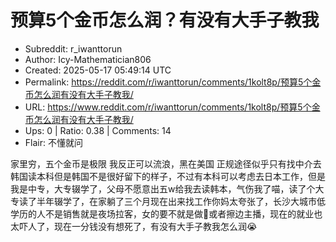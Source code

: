 # 预算5个金币怎么润？有没有大手子教我

- Subreddit: r_iwanttorun
- Author: Icy-Mathematician806
- Created: 2025-05-17 05:49:14 UTC
- Permalink: https://reddit.com/r/iwanttorun/comments/1kolt8p/预算5个金币怎么润有没有大手子教我/
- URL: https://www.reddit.com/r/iwanttorun/comments/1kolt8p/预算5个金币怎么润有没有大手子教我/
- Ups: 0 | Ratio: 0.38 | Comments: 14
- Flair: 不懂就问


家里穷，五个金币是极限 我反正可以流浪，黑在美国
正规途径似乎只有找中介去韩国读本科但是韩国不是很好留下的样子，不过有本科可以考虑去日本工作，但是我是中专，大专辍学了，父母不愿意出五w给我去读韩本，气伤我了喵，读了个大专读了半年辍学了，在家躺了三个月现在出来找工作你妈太夸张了，长沙大城市低学历的人不是销售就是夜场拉客，女的要不就是做🐔或者擦边主播，现在的就业也太吓人了，现在一分钱没有想死了，有没有大手子教我怎么润😭

